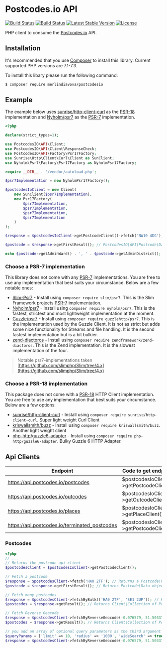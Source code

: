 # Postcodes.io API

[![Build Status](https://travis-ci.org/merlindiavova/postcodesio.svg?branch=master)](https://travis-ci.org/merlindiavova/postcodesio) [![Build Status](https://scrutinizer-ci.com/g/merlindiavova/postcodesio/badges/build.png?b=master)](https://scrutinizer-ci.com/g/merlindiavova/postcodesio/build-status/master) [![Latest Stable Version](https://poser.pugx.org/merlindiavova/postcodesio/version)](https://packagist.org/packages/merlindiavova/postcodesio) [![License](https://poser.pugx.org/merlindiavova/postcodesio/license)](https://packagist.org/packages/merlindiavova/postcodesio)

PHP client to consume the [Postcodes.io](https://postcodes.io/) API.

## Installation

It's recommended that you use [Composer](https://getcomposer.org/) to install this library. Current supported PHP versions are 7.1-7.3.

To install this libary please run the following command:

```bash
$ composer require merlindiavova/postcodesio
```

## Example
The example below uses [sunrise/http-client-curl](https://github.com/sunrise-php/http-client-curl) as the [PSR-18](https://www.php-fig.org/psr/psr-18/) implementation and [Nyholm/psr7](https://github.com/Nyholm/psr7) as the [PSR-7](https://www.php-fig.org/psr/psr-7/) implementation.

```php
<?php

declare(strict_types=1);

use PostcodesIO\API\Client;
use PostcodesIO\API\Client\ResponseCheck;
use PostcodesIO\API\Factory\Psr17Factory;
use Sunrise\Http\Client\Curl\Client as SunClient;
use Nyholm\Psr7\Factory\Psr17Factory as NyholmPsr17Factory;

require __DIR__ . '/vendor/autoload.php';

$psr7Implementation = new NyholmPsr17Factory();

$postcodesIoClient = new Client(
    new SunClient($psr7Implementation),
    new Psr17Factory(
        $psr7Implementation,
        $psr7Implementation,
        $psr7Implementation,
        $psr7Implementation
    )
);

$response = $postcodesIoClient->getPostcodeClient()->fetch('NW10 4DG');

$postcode = $response->getFirstResult(); // PostcodesIO\API\Postcode\Data

echo $postcode->getAdminWard() . ', ' . $postcode->getAdminDistrict(); // Harlesden, Brent
```

### Choose a PSR-7 implementation
This library does not come with any [PSR-7](https://www.php-fig.org/psr/psr-7/) implementations. You are free to use any implementation that best suits your circumstance. Below are a few notable ones:

- [Slim-Psr7](https://github.com/slimphp/Slim-Psr7) - Install using `composer require slim/psr7`. This is the Slim Framework projects [PSR-7](https://www.php-fig.org/psr/psr-7/) implementation.
- [Nyholm/psr7](https://github.com/Nyholm/psr7) - Install using `composer require nyholm/psr7`. This is the fastest, strictest and most lightweight implementation at the moment.
- [Guzzle/psr7](https://github.com/guzzle/psr7) - Install using `composer require guzzlehttp/psr7`. This is the implementation used by the Guzzle Client. It is not as strict but adds some nice functionality for Streams and file handling. It is the second fastest implementation but is a bit bulkier.
- [zend-diactoros](https://github.com/zendframework/zend-diactoros) - Install using `composer require zendframework/zend-diactoros`. This is the Zend implementation. It is the slowest implementation of the four.

> Notable psr7-implementations taken [https://github.com/slimphp/Slim/tree/4.x](https://github.com/slimphp/Slim/tree/4.x)

### Choose a PSR-18 implementation
This package does not come with a [PSR-18](https://www.php-fig.org/psr/psr-18/) HTTP Client implementation. You are free to use any implementation that best suits your circumstance. Below are a few options:

- [sunrise/http-client-curl](https://github.com/sunrise-php/http-client-curl) - Install using `composer require sunrise/http-client-curl`. Super light weight Curl Client
- [kriswallsmith/buzz](https://github.com/kriswallsmith/Buzz)  - Install using `composer require kriswallsmith/buzz`. Another light weight client
- [php-http/guzzle6-adapter](https://github.com/php-http/guzzle6-adapter) - Install using `composer require php-http/guzzle6-adapter`. Bulky Guzzle 6 HTTP Adapter.

## Api Clients

| Endpoint | Code to get endpoint |
| -------- | -------------------- |
| https://api.postcodes.io/postcodes | $postcodesIoClient->getPostcodeClient() |
| https://api.postcodes.io/outcodes | $postcodesIoClient->getOutcodeClient() |
| https://api.postcodes.io/places | $postcodesIoClient->getPlaceClient() |
| https://api.postcodes.io/terminated_postcodes | $postcodesIoClient->getPostcodeClient() |

### Postcodes

```php
<?php
// ... 
// Returns the postcode api client
$postcodesClient = $postcodesIoClient->getPostcodeClient();

// Fetch a postcode
$response = $postcodesClient->fetch('HA0 2TF'); // Returns a Postcode\Response object
$postcode = $response->getFirstResult(); // Returns Postcode\Data object

// Fetch many postcodes
$response = $postcodesClient->fetchByBulk(['HA0 2TF', 'SE1 2UP']); // Returns a Postcode\Response object
$postcodes = $response->getResult(); // Returns Client\Collection of Postcode\Data objects

// Fetch Reverse Geocode
$response = $postcodesClient->fetchByReverseGeocode(-0.076579, 51.503378); // Returns a Postcode\Response object
$postcodes = $response->getResult(); // Returns Client\Collection of Postcode\Data objects

// you add an array of optional query parameters as the third argument
$queryParams = ['limit' => 10, 'radius' => '1000', 'wideSearch' => true];
$response = $postcodesClient->fetchByReverseGeocode(-0.076579, 51.503378, $queryParams);
```
